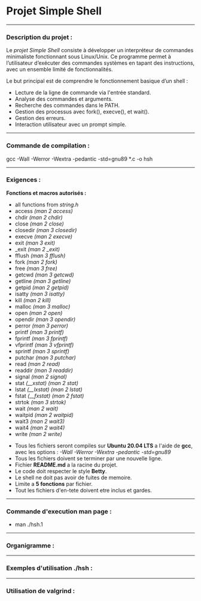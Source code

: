 # Projet Simple Shell

---

### Description du projet :

Le _projet Simple Shell_ consiste à développer un interpréteur de commandes minimaliste fonctionnant sous Linux/Unix.
Ce programme permet à l’utilisateur d’exécuter des commandes systèmes en tapant des instructions, avec un ensemble limité de fonctionnalités.

Le but principal est de comprendre le fonctionnement basique d’un shell :

- Lecture de la ligne de commande via l'entrée standard.
- Analyse des commandes et arguments.
- Recherche des commandes dans le PATH.
- Gestion des processus avec fork(), execve(), et wait().
- Gestion des erreurs.
- Interaction utilisateur avec un prompt simple.

---

### Commande de compilation :

gcc -Wall -Werror -Wextra -pedantic -std=gnu89 \*.c -o hsh

---

### Exigences :

**Fonctions et macros autorisés :**

- all functions from _string.h_
- access _(man 2 access)_
- chdir _(man 2 chdir)_
- close _(man 2 close)_
- closedir _(man 3 closedir)_
- execve _(man 2 execve)_
- exit _(man 3 exit)_
- \_exit _(man 2 \_exit)_
- fflush _(man 3 fflush)_
- fork _(man 2 fork)_
- free _(man 3 free)_
- getcwd _(man 3 getcwd)_
- getline _(man 3 getline)_
- getpid _(man 2 getpid)_
- isatty _(man 3 isatty)_
- kill _(man 2 kill)_
- malloc _(man 3 malloc)_
- open _(man 2 open)_
- opendir _(man 3 opendir)_
- perror _(man 3 perror)_
- printf _(man 3 printf)_
- fprintf _(man 3 fprintf)_
- vfprintf _(man 3 vfprintf)_
- sprintf _(man 3 sprintf)_
- putchar _(man 3 putchar)_
- read _(man 2 read)_
- readdir _(man 3 readdir)_
- signal _(man 2 signal)_
- stat _(\_\_xstat) (man 2 stat)_
- lstat _(\_\_lxstat) (man 2 lstat)_
- fstat _(\_\_fxstat) (man 2 fstat)_
- strtok _(man 3 strtok)_
- wait _(man 2 wait)_
- waitpid _(man 2 waitpid)_
- wait3 _(man 2 wait3)_
- wait4 _(man 2 wait4)_
- write _(man 2 write)_

* Tous les fichiers seront compiles sur **Ubuntu 20.04 LTS** a l'aide de **gcc**, avec les options : _-Wall -Werror -Wextra -pedantic -std=gnu89_
* Tous les fichiers doivent se terminer par une nouvelle ligne.
* Fichier **README.md** a la racine du projet.
* Le code doit respecter le style **Betty**.
* Le shell ne doit pas avoir de fuites de memoire.
* Limite a **5 fonctions** par fichier.
* Tout les fichiers d'en-tete doivent etre inclus et gardes.

---

### Commande d'execution man page :

- man ./hsh.1

---

### Organigramme :

---

### Exemples d'utilisation ./hsh :

---

### Utilisation de valgrind :
